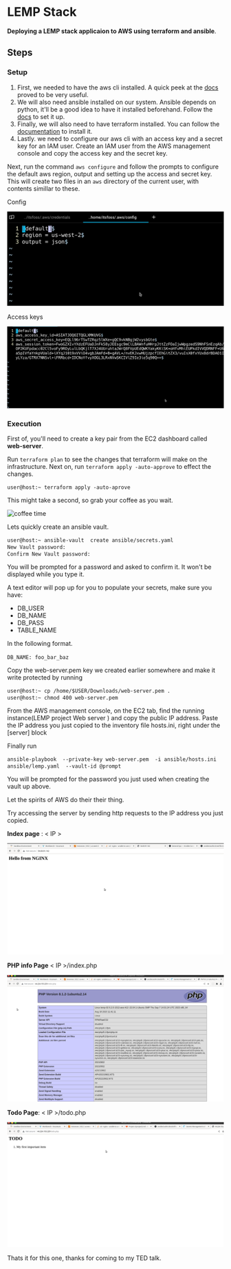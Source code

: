 # LEMP Stack

__Deploying a LEMP stack applicaion to AWS using terraform and ansible__. 

## Steps

### Setup

1. First, we needed to have the aws cli installed. A quick peek at the [docs](https://docs.aws.amazon.com/cli/latest/userguide/getting-started-install.html) proved to be very useful.
2. We will also need ansible installed on our system. Ansible depends on python, it'll be a good idea to have it installed beforehand. Follow the [docs](https://docs.ansible.com/ansible/latest/installation_guide/intro_installation.html) to set it up.
3. Finally, we will also need to have terraform installed. You can follow the [documentation](https://developer.hashicorp.com/terraform/tutorials/aws-get-started/install-cli) to install it. 
2. Lastly. we need to configure our aws cli with an access key and a secret key for an IAM user. Create an IAM user from the AWS management console and copy the access key and the secret key.

Next, run the command `aws configure`  and follow the prompts to configure the default aws region, output and setting up the access and secret key. This will create two files in an `aws` directory of the current user, with contents simillar to these. 

Config

![config](./assets/config.png)

Access keys

![credentials](./assets/access-keys.png)


### Execution
First of, you'll need to create a key pair from the EC2 dashboard called __web-server__. 

Run `terraform plan` to see the changes that terraform will make on the infrastructure. 
Next on, run `terraform apply -auto-approve` to effect the changes.



```shell
user@host:~ terraform apply -auto-aprove
```

This might take a second, so grab your coffee as you wait. 

![coffee time](https://media3.giphy.com/media/M4ecx9P2jI4tq/200.webp?cid=790b7611c2aj80un91zrfnlyya9d8hq5enwcg79ptcstum6u&ep=v1_gifs_search&rid=200.webp&ct=g)


Lets quickly create an ansible vault. 

```
user@host:~ ansible-vault  create ansible/secrets.yaml
New Vault password: 
Confirm New Vault password:
```
You will be prompted for a password and asked to confirm it. It won't be displayed while you type it. 

A text editor will pop up for you to populate your secrets, make sure you have: 
- DB_USER
- DB_NAME
- DB_PASS
- TABLE_NAME

In the following format.

`DB_NAME: foo_bar_baz `


Copy the web-server.pem key we created earlier somewhere and make it write protected by running 


```
user@host:~ cp /home/$USER/Downloads/web-server.pem .
user@host:~ chmod 400 web-server.pem
```

From the AWS management console, on the EC2 tab, find the running instance(LEMP project Web server ) and copy the public IP address. Paste the IP address you just copied to the inventory file hosts.ini, right under the [server] block

Finally run 

```shell
ansible-playbook  --private-key web-server.pem  -i ansible/hosts.ini ansible/lemp.yaml  --vault-id @prompt
```
You will be prompted for the password you just used when creating the vault up above. 

Let the spirits of AWS do their their thing. 

Try accessing the server by sending http requests to the IP address you just copied. 



__Index page__ :  < IP > 

![index](./assets/hello-nginx.png)

__PHP info Page__ < IP >/index.php

![php index](./assets/php-index.png)

__Todo Page__: < IP >/todo.php

![todo](./assets/todo.png)

Thats it for this one, thanks for coming to my TED talk.